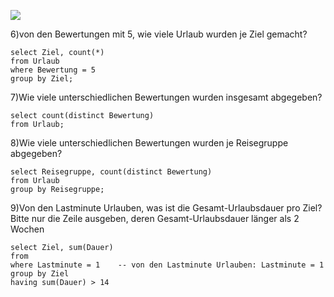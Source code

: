 ![](https://cdn.staticaly.com/gh/xiaomeng-huang-study/images_01@master/img/202211211257514.png)

6)von den Bewertungen mit 5, wie viele Urlaub wurden je Ziel gemacht?
```mysql
select Ziel, count(*)
from Urlaub
where Bewertung = 5
group by Ziel;
```

7)Wie viele unterschiedlichen Bewertungen wurden insgesamt abgegeben?
```mysql
select count(distinct Bewertung)
from Urlaub;
```

8)Wie viele unterschiedlichen Bewertungen wurden je Reisegruppe abgegeben?
```mysql
select Reisegruppe, count(distinct Bewertung)
from Urlaub
group by Reisegruppe;
```

9)Von den Lastminute Urlauben, was ist die Gesamt-Urlaubsdauer pro Ziel?
Bitte nur die Zeile ausgeben, deren Gesamt-Urlaubsdauer länger als 2 Wochen
```mysql
select Ziel, sum(Dauer)
from
where Lastminute = 1    -- von den Lastminute Urlauben: Lastminute = 1
group by Ziel
having sum(Dauer) > 14
```


